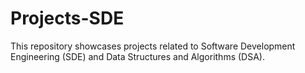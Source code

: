 # Projects-SDE
This repository showcases projects related to Software Development Engineering (SDE) and Data Structures and Algorithms (DSA).
